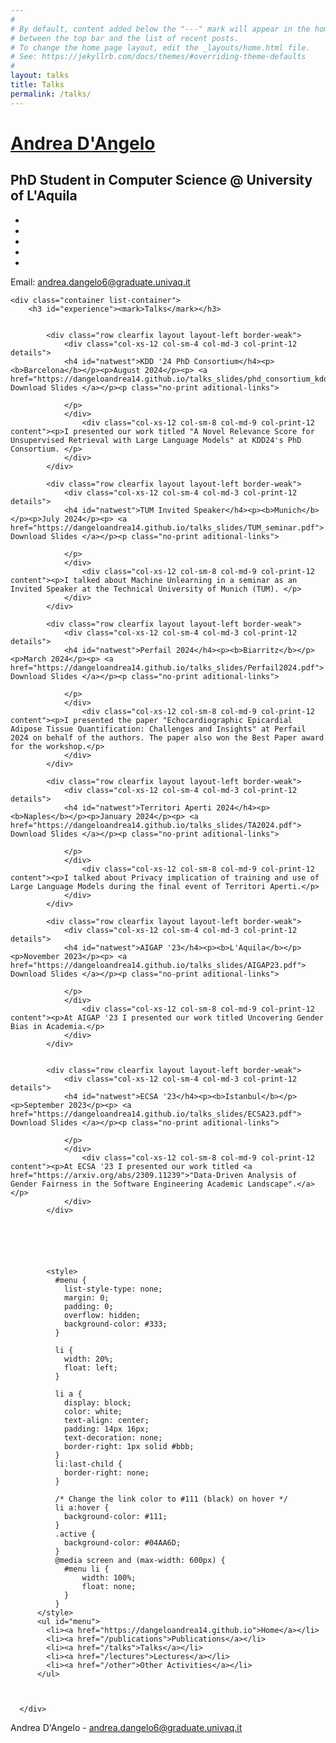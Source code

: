```yaml
---
#
# By default, content added below the "---" mark will appear in the home page
# between the top bar and the list of recent posts.
# To change the home page layout, edit the _layouts/home.html file.
# See: https://jekyllrb.com/docs/themes/#overriding-theme-defaults
#
layout: talks
title: Talks
permalink: /talks/
---
```


<html lang="en"><head>
  <meta charset="utf-8">
  <meta http-equiv="X-UA-Compatible" content="IE=edge">
  <meta name="viewport" content="width=device-width, initial-scale=1">

  <title>Andrea D'Angelo | PhD Student in Computer Science @ University of L'Aquila</title><!-- Begin Jekyll SEO tag v2.8.0 -->

<meta name="generator" content="Jekyll v3.9.3" />
<meta property="og:title" content="PhD Student in Computer Science @ University of L’Aquila" />
<meta property="og:locale" content="en_US" />
<meta name="description" content="personal website" />
<meta property="og:description" content="personal website" />
<link rel="canonical" href="https://dangeloandrea14.github.io/" />
<meta property="og:url" content="https://dangeloandrea14.github.io/" />
<meta property="og:site_name" content="PhD Student in Computer Science @ University of L’Aquila" />
<meta property="og:type" content="website" />
<meta name="twitter:card" content="summary" />
<meta property="twitter:title" content="PhD Student in Computer Science @ University of L’Aquila" />
<script type="application/ld+json">
{"@context":"https://schema.org","@type":"WebSite","description":"personal website","headline":"PhD Student in Computer Science @ University of L’Aquila","name":"PhD Student in Computer Science @ University of L’Aquila","url":"https://dangeloandrea14.github.io/"}</script>
<!-- End Jekyll SEO tag -->
<link rel="stylesheet" href="/assets/main.css">
  <link rel="shortcut icon" type="image/x-icon" href="/images/favicon.ico"></head>
<body class=""><div class="container header-container">
  <div class="row">
    <div class="col-xs-12 col-sm-6 col-md-6 col-lg-8 header-left">
      <h1><a href="https://dangeloandrea14.github.io">Andrea D&#39;Angelo</a></h1>
      <h2>PhD Student in Computer Science @ University of L&#39;Aquila</h2>
    </div>
    <div class="col-xs-12 col-sm-6 col-md-6 col-lg-4 header-right">
      <ul class="icons no-print"><li>
            <a target="_blank" href="https://github.com/dangeloandrea14" class="button button--sacnite button--round-l">
              <i class="fab fa-github" title="Github link"></i>
            </a>
          </li><li>
            <a target="_blank" href="https://www.instagram.com/_andreadng" class="button button--sacnite button--round-l">
              <i class="fab fa-instagram" title="Instagram link"></i>
            </a>
          </li><li>
            <a target="_blank" href="https://www.linkedin.com/in/andrea-d-angelo-02569319a" class="button button--sacnite button--round-l">
              <i class="fab fa-linkedin" title="Linkedin link"></i>
            </a>
          </li><li>
            <a target="_blank" href="https://twitter.com/_ad1411" class="button button--sacnite button--round-l">
              <i class="fab fa-twitter" title="Twitter link"></i>
            </a>
          </li><li>
            <a target="_blank" href="https://www.researchgate.net/profile/Andrea-Dangelo-5" class="button button--sacnite button--round-l">
              <i class="fab fa-researchgate" title="ResearchGate"></i>
            </a>
          </li>
      </ul><p>
          Email: <a href="mailto:andrea.dangelo6@graduate.univaq.it" target="_blank">andrea.dangelo6@graduate.univaq.it</a>
        </p></div>
  </div>
</div>
<main class="page-content" aria-label="Content">

    <div class="container list-container">
        <h3 id="experience"><mark>Talks</mark></h3>


            <div class="row clearfix layout layout-left border-weak">
                <div class="col-xs-12 col-sm-4 col-md-3 col-print-12 details">
                <h4 id="natwest">KDD '24 PhD Consortium</h4><p><b>Barcelona</b></p><p>August 2024</p><p> <a href="https://dangeloandrea14.github.io/talks_slides/phd_consortium_kdd.pdf"> Download Slides </a></p><p class="no-print aditional-links">
                    
                </p>
                </div>
                    <div class="col-xs-12 col-sm-8 col-md-9 col-print-12 content"><p>I presented our work titled "A Novel Relevance Score for Unsupervised Retrieval with Large Language Models" at KDD24's PhD Consortium. </p>
                </div>
            </div>

            <div class="row clearfix layout layout-left border-weak">
                <div class="col-xs-12 col-sm-4 col-md-3 col-print-12 details">
                <h4 id="natwest">TUM Invited Speaker</h4><p><b>Munich</b></p><p>July 2024</p><p> <a href="https://dangeloandrea14.github.io/talks_slides/TUM_seminar.pdf"> Download Slides </a></p><p class="no-print aditional-links">
                    
                </p>
                </div>
                    <div class="col-xs-12 col-sm-8 col-md-9 col-print-12 content"><p>I talked about Machine Unlearning in a seminar as an Invited Speaker at the Technical University of Munich (TUM). </p>
                </div>
            </div>

            <div class="row clearfix layout layout-left border-weak">
                <div class="col-xs-12 col-sm-4 col-md-3 col-print-12 details">
                <h4 id="natwest">Perfail 2024</h4><p><b>Biarritz</b></p><p>March 2024</p><p> <a href="https://dangeloandrea14.github.io/talks_slides/Perfail2024.pdf"> Download Slides </a></p><p class="no-print aditional-links">
                    
                </p>
                </div>
                    <div class="col-xs-12 col-sm-8 col-md-9 col-print-12 content"><p>I presented the paper "Echocardiographic Epicardial Adipose Tissue Quantification: Challenges and Insights" at Perfail 2024 on behalf of the authors. The paper also won the Best Paper award for the workshop.</p>
                </div>
            </div>

            <div class="row clearfix layout layout-left border-weak">
                <div class="col-xs-12 col-sm-4 col-md-3 col-print-12 details">
                <h4 id="natwest">Territori Aperti 2024</h4><p><b>Naples</b></p><p>January 2024</p><p> <a href="https://dangeloandrea14.github.io/talks_slides/TA2024.pdf"> Download Slides </a></p><p class="no-print aditional-links">
                    
                </p>
                </div>
                    <div class="col-xs-12 col-sm-8 col-md-9 col-print-12 content"><p>I talked about Privacy implication of training and use of Large Language Models during the final event of Territori Aperti.</p>
                </div>
            </div>

            <div class="row clearfix layout layout-left border-weak">
                <div class="col-xs-12 col-sm-4 col-md-3 col-print-12 details">
                <h4 id="natwest">AIGAP '23</h4><p><b>L'Aquila</b></p><p>November 2023</p><p> <a href="https://dangeloandrea14.github.io/talks_slides/AIGAP23.pdf"> Download Slides </a></p><p class="no-print aditional-links">
                    
                </p>
                </div>
                    <div class="col-xs-12 col-sm-8 col-md-9 col-print-12 content"><p>At AIGAP '23 I presented our work titled Uncovering Gender Bias in Academia.</p>
                </div>
            </div>


            <div class="row clearfix layout layout-left border-weak">
                <div class="col-xs-12 col-sm-4 col-md-3 col-print-12 details">
                <h4 id="natwest">ECSA '23</h4><p><b>Istanbul</b></p><p>September 2023</p><p> <a href="https://dangeloandrea14.github.io/talks_slides/ECSA23.pdf"> Download Slides </a></p><p class="no-print aditional-links">
                    
                </p>
                </div>
                    <div class="col-xs-12 col-sm-8 col-md-9 col-print-12 content"><p>At ECSA '23 I presented our work titled <a href="https://arxiv.org/abs/2309.11239">"Data-Driven Analysis of Gender Fairness in the Software Engineering Academic Landscape".</a> </p>
                </div>
            </div>






            <style>
              #menu {
                list-style-type: none;
                margin: 0;
                padding: 0;
                overflow: hidden;
                background-color: #333;
              }

              li {
                width: 20%;
                float: left;
              }

              li a {
                display: block;
                color: white;
                text-align: center;
                padding: 14px 16px;
                text-decoration: none;
                border-right: 1px solid #bbb;
              }
              li:last-child {
                border-right: none;
              }

              /* Change the link color to #111 (black) on hover */
              li a:hover {
                background-color: #111;
              }
              .active {
                background-color: #04AA6D;
              }
              @media screen and (max-width: 600px) {
                #menu li {
                    width: 100%;
                    float: none;
                }
              }
          </style>
          <ul id="menu">
            <li><a href="https://dangeloandrea14.github.io">Home</a></li>
            <li><a href="/publications">Publications</a></li>
            <li><a href="/talks">Talks</a></li>
            <li><a href="/lectures">Lectures</a></li>
            <li><a href="/other">Other Activities</a></li>
          </ul>



      </div>
      
  
  
  <div class="container footer-container">
  <p>
    Andrea D&#39;Angelo -
    <a href="mailto:andrea.dangelo6@graduate.univaq.it" target="_blank">andrea.dangelo6@graduate.univaq.it</a></p>
</div>
    <script src="/assets/js/index.js"></script>
  